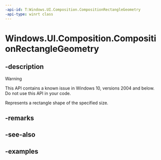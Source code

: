 ```yaml
---
-api-id: T:Windows.UI.Composition.CompositionRectangleGeometry
-api-type: winrt class
---
```


<!-- Class syntax.
public class CompositionRectangleGeometry : CompositionGeometry, CompositionGeometry
-->

# Windows.UI.Composition.CompositionRectangleGeometry

## -description

> [!WARNING]
> This API contains a known issue in Windows 10, versions 2004 and below. Do not use this API in your code.

Represents a rectangle shape of the specified size.

## -remarks

## -see-also

## -examples


